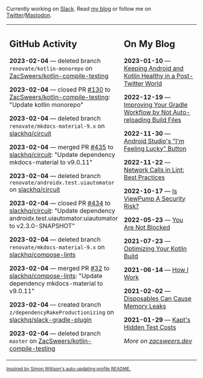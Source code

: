 Currently working on [Slack](https://slack.com/). Read [my blog](https://zacsweers.dev/) or follow me on [Twitter](https://twitter.com/ZacSweers)/[Mastodon](https://hachyderm.io/@ZacSweers).

<table><tr><td valign="top" width="60%">

## GitHub Activity
<!-- githubActivity starts -->
**2023-02-04** — deleted branch `renovate/kotlin-monorepo` on [ZacSweers/kotlin-compile-testing](https://github.com/ZacSweers/kotlin-compile-testing)

**2023-02-04** — closed PR [#130](https://github.com/ZacSweers/kotlin-compile-testing/pull/130) to [ZacSweers/kotlin-compile-testing](https://github.com/ZacSweers/kotlin-compile-testing): "Update kotlin monorepo"

**2023-02-04** — deleted branch `renovate/mkdocs-material-9.x` on [slackhq/circuit](https://github.com/slackhq/circuit)

**2023-02-04** — merged PR [#435](https://github.com/slackhq/circuit/pull/435) to [slackhq/circuit](https://github.com/slackhq/circuit): "Update dependency mkdocs-material to v9.0.11"

**2023-02-04** — deleted branch `renovate/androidx.test.uiautomator` on [slackhq/circuit](https://github.com/slackhq/circuit)

**2023-02-04** — closed PR [#434](https://github.com/slackhq/circuit/pull/434) to [slackhq/circuit](https://github.com/slackhq/circuit): "Update dependency androidx.test.uiautomator:uiautomator to v2.3.0-SNAPSHOT"

**2023-02-04** — deleted branch `renovate/mkdocs-material-9.x` on [slackhq/compose-lints](https://github.com/slackhq/compose-lints)

**2023-02-04** — merged PR [#32](https://github.com/slackhq/compose-lints/pull/32) to [slackhq/compose-lints](https://github.com/slackhq/compose-lints): "Update dependency mkdocs-material to v9.0.11"

**2023-02-04** — created branch `z/dependencyRakeProductionizing` on [slackhq/slack-gradle-plugin](https://github.com/slackhq/slack-gradle-plugin)

**2023-02-04** — deleted branch `master` on [ZacSweers/kotlin-compile-testing](https://github.com/ZacSweers/kotlin-compile-testing)
<!-- githubActivity ends -->
</td><td valign="top" width="40%">

## On My Blog
<!-- blog starts -->
**2023-01-10** — [Keeping Android and Kotlin Healthy in a Post-Twitter World](https://www.zacsweers.dev/keeping-android-healthy/)

**2022-12-19** — [Improving Your Gradle Workflow by Not Auto-reloading Build Files](https://www.zacsweers.dev/improving-your-workflow-by-not-auto-reloading-build-files/)

**2022-11-30** — [Android Studio's "I'm Feeling Lucky" Button](https://www.zacsweers.dev/android-studios-im-feeling-lucky-button/)

**2022-11-22** — [Network Calls in Lint: Best Practices](https://www.zacsweers.dev/network-calls-in-lint-best-practices/)

**2022-10-17** — [Is ViewPump A Security Risk?](https://www.zacsweers.dev/is-viewpump-a-security-risk/)

**2022-05-23** — [You Are Not Blocked](https://www.zacsweers.dev/you-are-not-blocked/)

**2021-07-23** — [Optimizing Your Kotlin Build](https://www.zacsweers.dev/optimizing-your-kotlin-build/)

**2021-06-14** — [How I Work](https://www.zacsweers.dev/how-i-work/)

**2021-02-02** — [Disposables Can Cause Memory Leaks](https://www.zacsweers.dev/disposables-can-cause-memory-leaks/)

**2021-01-29** — [Kapt's Hidden Test Costs](https://www.zacsweers.dev/kapts-hidden-test-costs/)
<!-- blog ends -->
_More on [zacsweers.dev](https://zacsweers.dev/)_
</td></tr></table>

<sub><a href="https://simonwillison.net/2020/Jul/10/self-updating-profile-readme/">Inspired by Simon Willison's auto-updating profile README.</a></sub>
